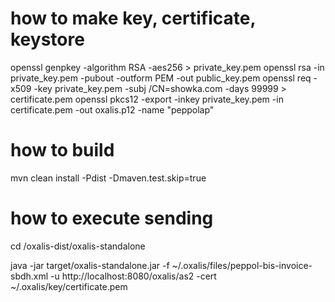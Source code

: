 # how to make key, certificate, keystore

openssl genpkey -algorithm RSA -aes256 > private_key.pem
openssl rsa -in private_key.pem -pubout -outform PEM -out public_key.pem
openssl req -x509 -key private_key.pem -subj /CN=showka.com -days 99999  > certificate.pem
openssl pkcs12 -export -inkey private_key.pem -in certificate.pem -out oxalis.p12 -name "peppolap"

# how to build

mvn clean install -Pdist -Dmaven.test.skip=true

# how to execute sending

cd /oxalis-dist/oxalis-standalone

java -jar target/oxalis-standalone.jar -f ~/.oxalis/files/peppol-bis-invoice-sbdh.xml -u http://localhost:8080/oxalis/as2 -cert ~/.oxalis/key/certificate.pem

